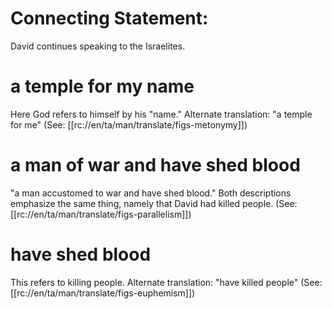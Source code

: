 # Connecting Statement:

David continues speaking to the Israelites.

# a temple for my name

Here God refers to himself by his "name." Alternate translation: "a temple for me" (See: [[rc://en/ta/man/translate/figs-metonymy]])

# a man of war and have shed blood

"a man accustomed to war and have shed blood." Both descriptions emphasize the same thing, namely that David had killed people. (See: [[rc://en/ta/man/translate/figs-parallelism]])

# have shed blood

This refers to killing people. Alternate translation: "have killed people" (See:[[rc://en/ta/man/translate/figs-euphemism]])

